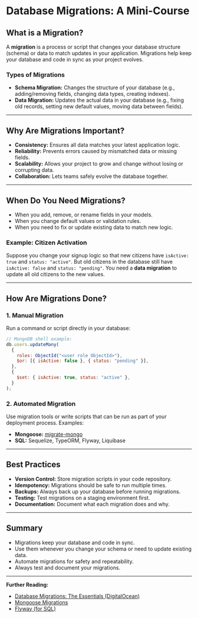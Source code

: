# Database Migrations: A Mini-Course

## What is a Migration?

A **migration** is a process or script that changes your database structure (schema) or data to match updates in your application. Migrations help keep your database and code in sync as your project evolves.

### Types of Migrations

- **Schema Migration:** Changes the structure of your database (e.g., adding/removing fields, changing data types, creating indexes).
- **Data Migration:** Updates the actual data in your database (e.g., fixing old records, setting new default values, moving data between fields).

---

## Why Are Migrations Important?

- **Consistency:** Ensures all data matches your latest application logic.
- **Reliability:** Prevents errors caused by mismatched data or missing fields.
- **Scalability:** Allows your project to grow and change without losing or corrupting data.
- **Collaboration:** Lets teams safely evolve the database together.

---

## When Do You Need Migrations?

- When you add, remove, or rename fields in your models.
- When you change default values or validation rules.
- When you need to fix or update existing data to match new logic.

### Example: Citizen Activation

Suppose you change your signup logic so that new citizens have `isActive: true` and `status: "active"`. But old citizens in the database still have `isActive: false` and `status: "pending"`. You need a **data migration** to update all old citizens to the new values.

---

## How Are Migrations Done?

### 1. Manual Migration

Run a command or script directly in your database:

```js
// MongoDB shell example:
db.users.updateMany(
  {
    roles: ObjectId("<user role ObjectId>"),
    $or: [{ isActive: false }, { status: "pending" }],
  },
  {
    $set: { isActive: true, status: "active" },
  }
);
```

### 2. Automated Migration

Use migration tools or write scripts that can be run as part of your deployment process. Examples:

- **Mongoose:** [migrate-mongo](https://github.com/seppevs/migrate-mongo)
- **SQL:** Sequelize, TypeORM, Flyway, Liquibase

---

## Best Practices

- **Version Control:** Store migration scripts in your code repository.
- **Idempotency:** Migrations should be safe to run multiple times.
- **Backups:** Always back up your database before running migrations.
- **Testing:** Test migrations on a staging environment first.
- **Documentation:** Document what each migration does and why.

---

## Summary

- Migrations keep your database and code in sync.
- Use them whenever you change your schema or need to update existing data.
- Automate migrations for safety and repeatability.
- Always test and document your migrations.

---

**Further Reading:**

- [Database Migrations: The Essentials (DigitalOcean)](https://www.digitalocean.com/community/tutorials/how-to-use-database-migrations-with-your-application)
- [Mongoose Migrations](https://mongoosejs.com/docs/migrations.html)
- [Flyway (for SQL)](https://flywaydb.org/)
